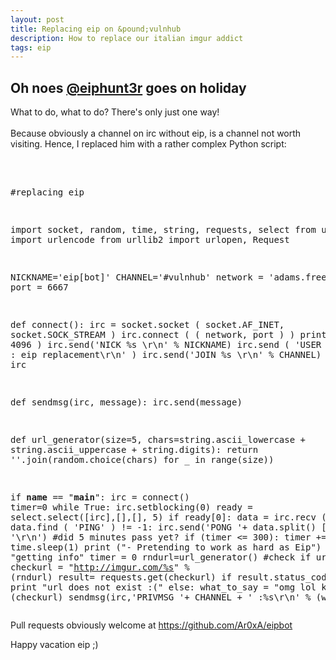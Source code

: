 ```yaml
---
layout: post
title: Replacing eip on &pound;vulnhub
description: How to replace our italian imgur addict
tags: eip
---
```


<h2>Oh noes <a href="https://twitter.com/eiphunt3r">@eiphunt3r</a> goes on holiday</h2>
What to do, what to do? There's only just one way! <br>
<br>
Because obviously a channel on irc without eip, is a channel not worth visiting. Hence, I replaced him with a rather complex Python script:<br>

<br>
<pre class="brush: python">

#replacing eip

import socket, random, time, string, requests, select
from urllib import urlencode
from urllib2 import urlopen, Request

NICKNAME='eip[bot]'
CHANNEL='#vulnhub'
network = 'adams.freenode.net'
port = 6667

def connect():
    irc = socket.socket ( socket.AF_INET, socket.SOCK_STREAM )
    irc.connect ( ( network, port ) )
    print irc.recv ( 4096 )
    irc.send('NICK %s \r\n' % NICKNAME)
    irc.send ( 'USER Foo foo foo : eip replacement\r\n' )
    irc.send('JOIN %s \r\n' % CHANNEL)
    return irc

def sendmsg(irc, message):
    irc.send(message)

def url_generator(size=5, chars=string.ascii_lowercase + string.ascii_uppercase + string.digits):
    return ''.join(random.choice(chars) for _ in range(size))

if __name__ == "__main__":
    irc = connect()
    timer=0
    while True:
        irc.setblocking(0)
        ready = select.select([irc],[],[], 5)
        if ready[0]:
            data = irc.recv ( 4096 )
        if data.find ( 'PING' ) != -1:
            irc.send('PONG '+ data.split() [ 1 ] + '\r\n')
        #did 5 minutes pass yet?
        if (timer <= 300):
            timer += 1
	    time.sleep(1)
	    print ("- Pretending to work as hard as Eip")
        else:
            print "getting info"
            timer = 0
            rndurl=url_generator()
            #check if url exists
            checkurl = "http://imgur.com/%s" % (rndurl)
            result= requests.get(checkurl)
            if result.status_code == 404:
                print "url does not exist :("
            else:
                what_to_say = "omg lol kek: %s" % (checkurl)
		sendmsg(irc,'PRIVMSG '+ CHANNEL + ' :%s\r\n' % (what_to_say))
</pre>

Pull requests obviously welcome at <a href="https://github.com/Ar0xA/eipbot">https://github.com/Ar0xA/eipbot</a>

Happy vacation eip ;)





